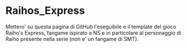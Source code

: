 # Raihos_Express
Mettero' su questa pagina di GitHub l'eseguibile e il template del gioco Raiho's Express, fangame ispirato a NS e in particolare al personaggio di Raiho presente nella serie (non e' un fangame di SMT).
